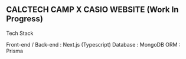## CALCTECH CAMP X CASIO WEBSITE (Work In Progress)

Tech Stack

Front-end / Back-end : Next.js (Typescript)
Database : MongoDB
ORM : Prisma
